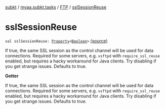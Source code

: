 [subkt](../../index.md) / [myaa.subkt.tasks](../index.md) / [FTP](index.md) / [sslSessionReuse](./ssl-session-reuse.md)

# sslSessionReuse

`val sslSessionReuse: `[`Property`](https://docs.gradle.org/current/javadoc/org/gradle/api/provider/Property.html)`<`[`Boolean`](https://kotlinlang.org/api/latest/jvm/stdlib/kotlin/-boolean/index.html)`>` [(source)](https://github.com/Myaamori/SubKt/blob/master/src/main/kotlin/myaa/subkt/tasks/tasks.kt#L1772)

If true, the same SSL session as the control channel will be used for data connections.
Required for some servers, e.g. `vsftpd` with `require_ssl_reuse` enabled,
but requires a hacky workaround for Java clients. Try disabling if you get strange issues.
Defaults to true.

**Getter**

If true, the same SSL session as the control channel will be used for data connections.
Required for some servers, e.g. `vsftpd` with `require_ssl_reuse` enabled,
but requires a hacky workaround for Java clients. Try disabling if you get strange issues.
Defaults to true.

